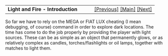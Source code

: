 <table width="100%" data-border="0" data-cellspacing="0"
data-cellpadding="3" data-bgcolor="#C0C0C0">
<colgroup>
<col style="width: 50%" />
<col style="width: 50%" />
</colgroup>
<tbody>
<tr>
<td style="text-align: left;"><strong>Light and Fire -
Introduction<br />
</strong></td>
<td style="text-align: right;"><a
href="basicopenable.htm">[Previous]</a> <a
href="generalintroduction.htm">[Main]</a> <a
href="brightness.htm">[Next]</a></td>
</tr>
</tbody>
</table>

  
So far we have to rely on the MEGA or FIAT LUX cheating (I mean
debugging, of course) command in order to explore dark locations. The
time has come to do the job properly by providing the player with light
sources. These can be as simple as an object that permanently glows, or
as relatively complex as candles, torches/flashlights or oil lamps,
together with matches to light them.  
  
  
